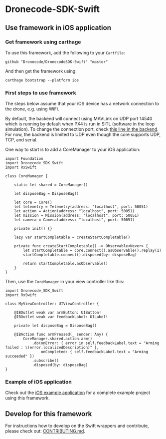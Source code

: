 # Dronecode-SDK-Swift

## Use framework in iOS application

### Get framework using carthage

To use this framework, add the following to your `Cartfile`:

```
github "Dronecode/DronecodeSDK-Swift" "master"
```

And then get the framework using:
```
carthage bootstrap --platform ios
```

### First steps to use framework

The steps below assume that your iOS device has a network connection to the drone, e.g. using WiFi.

By default, the backend will connect using MAVLink on UDP port 14540 which is running by default when PX4 is run in SITL (software in the loop simulation).
To change the connection port, check [this line in the backend](https://github.com/Dronecode/DronecodeSDK/blob/d4fb6ca56f8e4ce01252ed498835c500e477d2d2/backend/src/backend.cpp#L19). For now, the backend is limited to UDP even though the core supports UDP, TCP, and serial.

One way to start is to add a CoreManager to your iOS application:

```
import Foundation
import Dronecode_SDK_Swift
import RxSwift

class CoreManager {

    static let shared = CoreManager()

    let disposeBag = DisposeBag()

    let core = Core()
    let telemetry = Telemetry(address: "localhost", port: 50051)
    let action = Action(address: "localhost", port: 50051)
    let mission = Mission(address: "localhost", port: 50051)
    let camera = Camera(address: "localhost", port: 50051)

    private init() {}

    lazy var startCompletable = createStartCompletable()

    private func createStartCompletable() -> Observable<Never> {
        let startCompletable = core.connect().asObservable().replay(1)
        startCompletable.connect().disposed(by: disposeBag)
        
        return startCompletable.asObservable()
    }
}
```

Then, use the `CoreManager` in your view controller like this:

```
import Dronecode_SDK_Swift
import RxSwift

class MyViewController: UIViewController {

    @IBOutlet weak var armButton: UIButton!
    @IBOutlet weak var feedbackLabel: UILabel!

    private let disposeBag = DisposeBag()

    @IBAction func armPressed(_ sender: Any) {
        CoreManager.shared.action.arm()
            .do(onError: { error in self.feedbackLabel.text = "Arming failed : \(error.localizedDescription)" },
                onCompleted: { self.feedbackLabel.text = "Arming succeeded" })
            .subscribe()
            .disposed(by: disposeBag)
}
```

### Example of iOS application

Check out the [iOS example application](https://github.com/Dronecode/DronecodeSDK-Swift-Example) for a complete example project using this framework.

## Develop for this framework

For instructions how to develop on the Swift wrappers and contribute, please check out:
[CONTRIBUTING.md](https://github.com/Dronecode/DronecodeSDK-Swift/blob/master/CONTRIBUTING.md).


